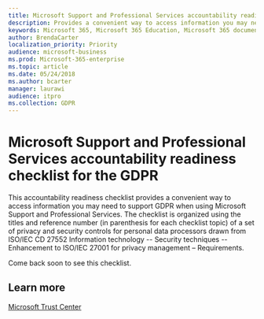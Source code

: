 ```yaml
---
title: Microsoft Support and Professional Services accountability readiness checklist for the GDPR
description: Provides a convenient way to access information you may need to support GDPR when using Dynamics 365.
keywords: Microsoft 365, Microsoft 365 Education, Microsoft 365 documentation, GDPR
author: BrendaCarter
localization_priority: Priority
audience: microsoft-business
ms.prod: Microsoft-365-enterprise
ms.topic: article
ms.date: 05/24/2018
ms.author: bcarter
manager: laurawi
audience: itpro
ms.collection: GDPR
---
```


# Microsoft Support and Professional Services accountability readiness checklist for the GDPR

This accountability readiness checklist provides a convenient way to access information you may need to support GDPR when using Microsoft Support and Professional Services. The checklist is organized using the titles and reference number (in parenthesis for each checklist topic) of a set of privacy and security controls for personal data processors drawn from ISO/IEC CD 27552 Information technology -- Security techniques -- Enhancement to ISO/IEC 27001 for privacy management – Requirements.   

Come back soon to see this checklist.

## Learn more

[Microsoft Trust Center](https://www.microsoft.com/en-us/TrustCenter/Privacy/gdpr/default.aspx)


